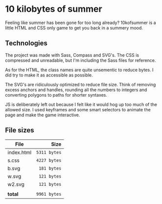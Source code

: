 # 10 kilobytes of summer

Feeling like summer has been gone for too long already? 10kofsummer is a little HTML and CSS only game to get you back in a summery mood.

## Technologies

The project was made with Sass, Compass and SVG's. The CSS is compressed and unreadable, but I'm including the Sass files for reference.

As for the HTML, the class names are quite unsementic to reduce bytes. I did try to make it as accessible as possible.

The SVG's are ridiculously optimized to reduce file size. Think of removing excess anchors and handles, rounding all the numbers to integers and converting polygons to paths for shorter syntaxes.

JS is deliberately left out because I felt like it would hog up too much of the allowed size. I used keyframes and some smart selectors to animate the page and make the game interactive.

## File sizes

| File       | Size           |
|------------|---------------:|
| index.html | `5311 bytes`   |
| s.css      | `4227 bytes`   |
| b.svg      | `181 bytes`    |
| w.svg      | `121 bytes`    |
| w2.svg     | `121 bytes`    |
|            |                |
| **total**  | `9961 bytes`   |


